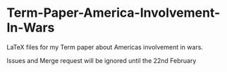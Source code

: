 # Term-Paper-America-Involvement-In-Wars

LaTeX files for my Term paper about Americas involvement in wars.

Issues and Merge request will be ignored until the 22nd February